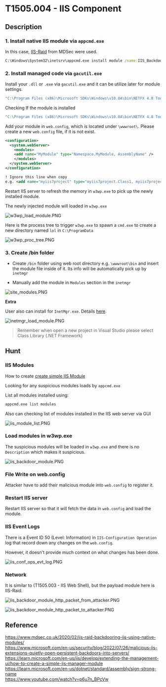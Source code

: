 # T1505.004 - IIS Component

## Description

### 1. Install native IIS module via `appcmd.exe`

In this case, [IIS-Raid](https://github.com/0x09AL/IIS-Raid) from MDSec were used.

```cmd
C:\Windows\System32\inetsrv\appcmd.exe install module /name:IIS_Backdoor /image:"%windir%\System32\inetsrv\IIS-Backdoor.dll" /add:true
```

### 2. Install managed code via `gacutil.exe`

Install your `.dll` or `.exe` via `gacutil.exe` and it can be utilize later for module settings.

```cmd
"C:\Program Files (x86)\Microsoft SDKs\Windows\v10.0A\bin\NETFX 4.8 Tools\gacutil.exe" -i <DOT_NET_BINARY_FILE>
```

Checking If the module is installed

```cmd
"C:\Program Files (x86)\Microsoft SDKs\Windows\v10.0A\bin\NETFX 4.8 Tools\gacutil.exe" -l <DOT_NET_BINARY_FILE_NAME_WITHOUT_EXTENSION>
```

Add your module in `web.config`, which is located under `\wwwroot\`. Please create a new `web.config` file, if it is not exist.

```xml
<configuration>
  <system.webServer>
    <modules>
    <add name="MyModule" type="Namespace.MyModule, AssemblyName" />
    </modules>
  </system.webServer>
</configuration>

! Ignore this line when copy
e.g. <add name="myiis7project" type="myiis7project.Class1, myiis7project" />
```

Restart IIS server to refresh the memory in `w3wp.exe` to pick up the newly installed module.

The newly injected module will loaded in `w3wp.exe`

![w3wp_load_module.PNG](./Image_T1505.004/w3wp_load_module.PNG)

Here is the process tree to trigger `w3wp.exe` to spawn a `cmd.exe` to create a new directory named `lol` in `C:\ProgramData`

![w3wp_proc_tree.PNG](./Image_T1505.004/w3wp_proc_tree.PNG)

### 3. Create /bin folder

- Create `/bin` folder using web root directory e.g. `\wwwroot\bin` and insert the module file inside of it. Its info will be automatically pick up by `inetmgr`

- Manually add the module in `Modules` section in the `inetmgr`

![site_modules.PNG](./Image_T1505.004/site_modules.PNG)

**Extra**

User also can install for `InetMgr.exe`. Details [here](https://learn.microsoft.com/en-us/iis/develop/extending-the-management-ui/how-to-create-a-simple-iis-manager-module).

![inetmgr_load_module.PNG](./Image_T1505.004/inetmgr_load_module.PNG)

> Remember when open a new project in Visual Studio please select Class Library (.NET Framework)

## Hunt

### IIS Modules

How to create [create simple IIS Module](https://learn.microsoft.com/en-us/iis/develop/extending-the-management-ui/how-to-create-a-simple-iis-manager-module)

Looking for any suspicious modules loads by `appcmd.exe`

List all modules installed using:

```cmd
appcmd.exe list modules
```

Also can checking list of modules installed in the IIS web server via GUI

![iis_module_list.PNG](./Image_T1505.004/iis_module_list.PNG)

### Load modules in w3wp.exe

The suspicious modules will be loaded in `w3wp.exe` and there is no `Description` which makes it suspicious.

![iis_backdoor_module.PNG](./Image_T1505.004/iis_backdoor_module.PNG)

### File Write on web.config

Attacker have to add their malicious module into `web.config` to register it.

### Restart IIS server

Restart IIS server so that it will fetch the data in `web.config` and load the module.

### IIS Event Logs

There is a Event ID 50 (Level: Information) in `IIS-Configuration Operation` log that record down any changes on the `web.config`.

However, it doesn't provide much context on what changes has been done.

![iis_conf_ops_evt_log.PNG](./Image_T1505.004/iis_conf_ops_evt_log.PNG)

### Network

It is similar to (T1505.003 - IIS Web Shell), but the payload module here is IIS-Raid.

![iis_backdoor_module_http_packet_from_attacker.PNG](./Image_T1505.004/iis_backdoor_module_http_packet_from_attacker.PNG)

![iis_backdoor_module_http_packet_to_attacker.PNG](./Image_T1505.004/iis_backdoor_module_http_packet_to_attacker.PNG)

## Reference

<https://www.mdsec.co.uk/2020/02/iis-raid-backdooring-iis-using-native-modules/>  
<https://www.microsoft.com/en-us/security/blog/2022/07/26/malicious-iis-extensions-quietly-open-persistent-backdoors-into-servers/>  
<https://learn.microsoft.com/en-us/iis/develop/extending-the-management-ui/how-to-create-a-simple-iis-manager-module>  
<https://learn.microsoft.com/en-us/dotnet/standard/assembly/sign-strong-name>  
<https://www.youtube.com/watch?v=p6u7n_BPcVw>
